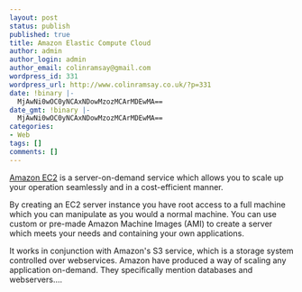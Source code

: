 ```yaml
---
layout: post
status: publish
published: true
title: Amazon Elastic Compute Cloud
author: admin
author_login: admin
author_email: colinramsay@gmail.com
wordpress_id: 331
wordpress_url: http://www.colinramsay.co.uk/?p=331
date: !binary |-
  MjAwNi0wOC0yNCAxNDowMzozMCArMDEwMA==
date_gmt: !binary |-
  MjAwNi0wOC0yNCAxNDowMzozMCArMDEwMA==
categories:
- Web
tags: []
comments: []
---
```

<p><a title="Amazon.com Amazon Web Services Store: Amazon EC2 / Amazon Web Services" href="http://www.amazon.com/gp/browse.html?node=201590011">Amazon EC2</a> is a server-on-demand service which allows you to scale up your operation seamlessly and in a cost-efficient manner.</p>
<p>By creating an EC2 server instance you have root access to a full machine which you can manipulate as you would a normal machine. You can use custom or pre-made Amazon Machine Images (AMI) to create a server which meets your needs and containing your own applications.</p>
<p>It works in conjunction with Amazon's S3 service, which is a storage system controlled over webservices. Amazon have produced a way of scaling any application on-demand. They specifically mention databases and webservers....</p>
